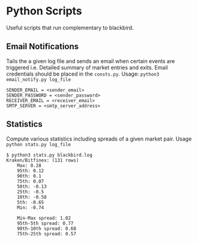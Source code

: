 # Python Scripts
Useful scripts that run complementary to blackbird.

## Email Notifications
Tails the a given log file and sends an email when certain events are triggered i.e. Detailed summary of market entries and exits. 
Email credentials should be placed in the `consts.py`. Usage: `python3 email_notify.py log_file`
```
SENDER_EMAIL = <sender_email>
SENDER_PASSWORD = <sender_password>
RECEIVER_EMAIL = <receiver_email>
SMTP_SERVER = <smtp_server_address>
```
## Statistics
Compute various statistics including spreads of a given market pair. Usage `python stats.py log_file`

```
$ python3 stats.py blackbird.log
Kraken/Bitfinex: (131 rows)
	Max: 0.28
	95th: 0.12
	90th: 0.1
	75th: 0.07
	50th: -0.13
	25th: -0.5
	10th: -0.58
	5th: -0.65
	Min: -0.74

	Min-Max spread: 1.02
	95th-5th spread: 0.77
	90th-10th spread: 0.68
	75th-25th spread: 0.57
```
